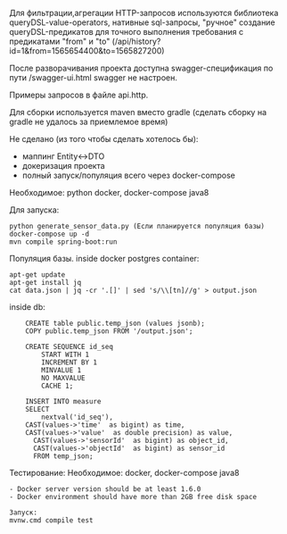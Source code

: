 Для фильтрации,агрегации HTTP-запросов используются библиотека queryDSL-value-operators,
нативные sql-запросы,
"ручное" создание queryDSL-предикатов для точного выполнения требования с предикатами "from" и "to"
(/api/history?id=1&from=1565654400&to=1565827200)

После разворачивания проекта доступна swagger-спецификация по пути /swagger-ui.html
swagger не настроен.

Примеры запросов в файле api.http.

Для сборки используется maven вместо gradle
(сделать сборку на gradle не удалось за приемлемое время)

Не сделано (из того чтобы сделать хотелось бы):
- маппинг Entity<->DTO
- докеризация проекта
- полный запуск/популяция всего через docker-compose

Необходимое:
python
docker, docker-compose
java8

Для запуска:

    python generate_sensor_data.py (Если планируется популяция базы)
    docker-compose up -d
    mvn compile spring-boot:run

Популяция базы.
inside docker postgres container:

    apt-get update
    apt-get install jq
    cat data.json | jq -cr '.[]' | sed 's/\\[tn]//g' > output.json
    
inside db:

        CREATE table public.temp_json (values jsonb);
        COPY public.temp_json FROM '/output.json';
    
        CREATE SEQUENCE id_seq
            START WITH 1
            INCREMENT BY 1
            MINVALUE 1
            NO MAXVALUE
            CACHE 1;
        
        INSERT INTO measure
        SELECT
            nextval('id_seq'),
        CAST(values->'time'  as bigint) as time,
        CAST(values->'value'  as double precision) as value,
          CAST(values->'sensorId'  as bigint) as object_id,
          CAST(values->'objectId'  as bigint) as sensor_id
          FROM temp_json;
          
          
Тестирование:
    Необходимое:
    docker, docker-compose
    java8

    - Docker server version should be at least 1.6.0
    - Docker environment should have more than 2GB free disk space

    Запуск:
    mvnw.cmd compile test
